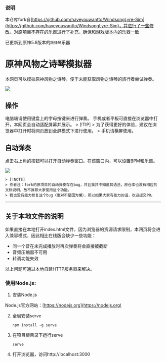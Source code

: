 ### 说明
本仓库fork自[https://github.com/haveyouwantto/WindsongLyre-Sim](https://github.com/haveyouwantto/WindsongLyre-Sim)，并进行了一些修改。对原项目不存在的乐器进行了补充，确保和游戏版本内的乐器一致

已更新到原神5.8版本的`跃律琴`乐器

# 原神风物之诗琴模拟器

本网页可以模拟原神风物之诗琴，便于未能获取风物之诗琴的旅行者尝试弹奏。

![](img/preview.png)



## 操作

电脑端请使用键盘上的字母按键来进行弹奏。
手机或者平板可直接在浏览器中打开，本网页会自动适配屏幕并展示。
    > [!TIP]
    > 为了获得更好的体验，建议在浏览器中打开时将网页放到全屏模式下进行使用。
    > 手机请横屏使用。

## 自动弹奏

点击右上角的按钮可以打开自动弹奏窗口。在该窗口内，可以设置BPM和乐谱。

![](img/input.png)

    > [!NOTE]
    > 作者注：fork的原项目的自动弹奏存在bug，并且我并不知道其语法，原仓库也没有相应的文档说明，故不推荐大家使用这个功能。
    > 我也没有能力修复这个bug（绝对不是因为懒），所以如果大家有能力的话，欢迎提交PR。

-------
## 关于本地文件的说明

如果直接在本地打开index.html文件，因为浏览器的资源请求限制，本网页将会进入兼容模式，因此相比在线版会缺少一些功能：
* 同一个音在未完成播放时再次弹奏将会直接被截断
* 音频压缩器不可用
* 转调功能失效

以上问题可通过本地自建HTTP服务器来解决。

### 使用Node.js:
1. 安装Node.js

Node.js官方网站：[https://nodejs.org](https://nodejs.org)

2. 全局安装serve
    ```
    npm install -g serve
    ```
3. 在项目根目录下运行serve
    ```
    serve
    ```
4. 打开浏览器，访问http://localhost:3000
